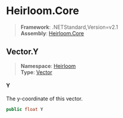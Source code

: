 # Heirloom.Core

> **Framework**: .NETStandard,Version=v2.1  
> **Assembly**: [Heirloom.Core][0]  

## Vector.Y

> **Namespace**: [Heirloom][0]  
> **Type**: [Vector][1]  

#### Y

The y-coordinate of this vector.

```cs
public float Y
```

[0]: ../Heirloom.Core.md
[1]: Heirloom.Vector.md
